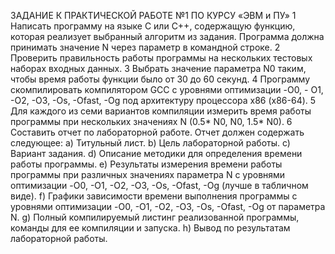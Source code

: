 ЗАДАНИЕ К ПРАКТИЧЕСКОЙ РАБОТЕ №1 ПО КУРСУ «ЭВМ и ПУ»
1 Написать программу на языке C или C++, содержащую функцию, которая
реализует выбранный алгоритм из задания. Программа должна принимать значение
N через параметр в командной строке.
2 Проверить правильность работы программы на нескольких тестовых наборах
входных данных.
3 Выбрать значение параметра N0 таким, чтобы время работы функции было от 30
до 60 секунд.
4 Программу скомпилировать компилятором GCC с уровнями оптимизации -O0, -
O1, -O2, -O3, -Os, -Ofast, -Og под архитектуру процессора x86 (x86-64).
5 Для каждого из семи вариантов компиляции измерить время работы программы
при нескольких значениях N (0.5* N0, N0, 1.5* N0).
6 Составить отчет по лабораторной работе. Отчет должен содержать следующее:
a) Титульный лист.
b) Цель лабораторной работы.
c) Вариант задания.
d) Описание методики для определения времени работы программы.
e) Результаты измерения времени работы программы при различных значениях
параметра N с уровнями оптимизации -O0, -O1, -O2, -O3, -Os, -Ofast, -Og
(лучше в табличном виде).
f) Графики зависимости времени выполнения программы с уровнями
оптимизации -O0, -O1, -O2, -O3, -Os, -Ofast, -Og от параметра N.
g) Полный компилируемый листинг реализованной программы, команды для ее
компиляции и запуска.
h) Вывод по результатам лабораторной работы.
